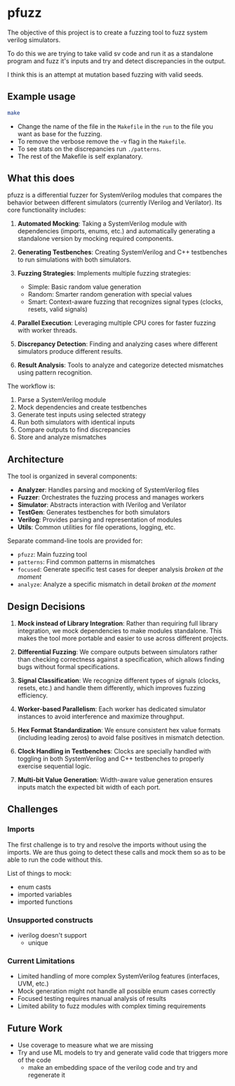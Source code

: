 # pfuzz

The objective of this project is to create a fuzzing tool to fuzz system verilog simulators.

To do this we are trying to take valid sv code and run it as a standalone program and fuzz it's inputs and try and detect discrepancies in the output.

I think this is an attempt at mutation based fuzzing with valid seeds.

## Example usage

```bash
make
```

- Change the name of the file in the `Makefile` in the `run` to the file you want as base for the fuzzing.
- To remove the verbose remove the -v flag in the `Makefile`.
- To see stats on the discrepancies run `./patterns`.
- The rest of the Makefile is self explanatory.

## What this does

pfuzz is a differential fuzzer for SystemVerilog modules that compares the behavior between different simulators (currently IVerilog and Verilator). Its core functionality includes:

1. **Automated Mocking**: Taking a SystemVerilog module with dependencies (imports, enums, etc.) and automatically generating a standalone version by mocking required components.

2. **Generating Testbenches**: Creating SystemVerilog and C++ testbenches to run simulations with both simulators.

3. **Fuzzing Strategies**: Implements multiple fuzzing strategies:

   - Simple: Basic random value generation
   - Random: Smarter random generation with special values
   - Smart: Context-aware fuzzing that recognizes signal types (clocks, resets, valid signals)

4. **Parallel Execution**: Leveraging multiple CPU cores for faster fuzzing with worker threads.

5. **Discrepancy Detection**: Finding and analyzing cases where different simulators produce different results.

6. **Result Analysis**: Tools to analyze and categorize detected mismatches using pattern recognition.

The workflow is:

1. Parse a SystemVerilog module
2. Mock dependencies and create testbenches
3. Generate test inputs using selected strategy
4. Run both simulators with identical inputs
5. Compare outputs to find discrepancies
6. Store and analyze mismatches

## Architecture

The tool is organized in several components:

- **Analyzer**: Handles parsing and mocking of SystemVerilog files
- **Fuzzer**: Orchestrates the fuzzing process and manages workers
- **Simulator**: Abstracts interaction with IVerilog and Verilator
- **TestGen**: Generates testbenches for both simulators
- **Verilog**: Provides parsing and representation of modules
- **Utils**: Common utilities for file operations, logging, etc.

Separate command-line tools are provided for:

- `pfuzz`: Main fuzzing tool
- `patterns`: Find common patterns in mismatches
- `focused`: Generate specific test cases for deeper analysis _broken at the moment_
- `analyze`: Analyze a specific mismatch in detail _broken at the moment_

## Design Decisions

1. **Mock instead of Library Integration**: Rather than requiring full library integration, we mock dependencies to make modules standalone. This makes the tool more portable and easier to use across different projects.

2. **Differential Fuzzing**: We compare outputs between simulators rather than checking correctness against a specification, which allows finding bugs without formal specifications.

3. **Signal Classification**: We recognize different types of signals (clocks, resets, etc.) and handle them differently, which improves fuzzing efficiency.

4. **Worker-based Parallelism**: Each worker has dedicated simulator instances to avoid interference and maximize throughput.

5. **Hex Format Standardization**: We ensure consistent hex value formats (including leading zeros) to avoid false positives in mismatch detection.

6. **Clock Handling in Testbenches**: Clocks are specially handled with toggling in both SystemVerilog and C++ testbenches to properly exercise sequential logic.

7. **Multi-bit Value Generation**: Width-aware value generation ensures inputs match the expected bit width of each port.

## Challenges

### Imports

The first challenge is to try and resolve the imports without using the imports. We are thus going to detect these calls and mock them so as to be able to run the code without this.

List of things to mock:

- enum casts
- imported variables
- imported functions

### Unsupported constructs

- iverilog doesn't support
  - unique

### Current Limitations

- Limited handling of more complex SystemVerilog features (interfaces, UVM, etc.)
- Mock generation might not handle all possible enum cases correctly
- Focused testing requires manual analysis of results
- Limited ability to fuzz modules with complex timing requirements

## Future Work

- Use coverage to measure what we are missing
- Try and use ML models to try and generate valid code that triggers more of the code
  - make an embedding space of the verilog code and try and regenerate it
